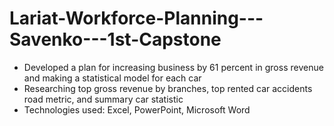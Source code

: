 # Lariat-Workforce-Planning---Savenko---1st-Capstone
- Developed a plan for increasing business by 61 percent in gross revenue and making a statistical model for each car 
- Researching top gross revenue by branches, top rented car accidents road metric, and summary car statistic 
- Technologies used: Excel, PowerPoint, Microsoft Word

